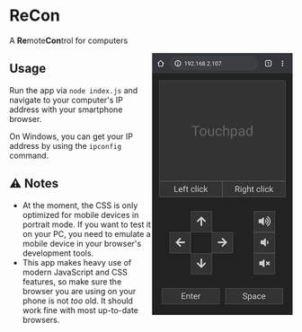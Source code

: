 # ReCon

A **Re**mote**Con**trol for computers

<img src="screenshot.png" alt="Screenshot" width="250" align="right">

## Usage

Run the app via `node index.js` and navigate to your computer's IP address with
your smartphone browser.

On Windows, you can get your IP address by using the `ipconfig` command.

## :warning: Notes

- At the moment, the CSS is only optimized for mobile devices in portrait mode.
If you want to test it on your PC, you need to emulate a mobile device in your
browser's development tools.
- This app makes heavy use of modern JavaScript and CSS features, so make sure
the browser you are using on your phone is not *too* old. It should
work fine with most up-to-date browsers.
